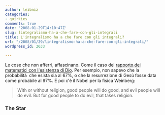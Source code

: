 ```yaml
---
author: leibniz
categories:
- quirkies
comments: true
date: '2008-01-29T14:10:47Z'
slug: lintegralismo-ha-a-che-fare-con-gli-integrali
title: L'integralismo ha a che fare con gli integrali?
url: "/2008/01/29/lintegralismo-ha-a-che-fare-con-gli-integrali/"
wordpress_id: 2633

---
```

Le cose che non afferri, affascinano. Come il caso del [rapporto dei matematici con l'esistenza di Dio](http://www.thestar.com/News/article/297564). Per esempio, non sapevo che la probabilità  che esista sia al 67%, o che la resurrezione di Gesù fosse data come probabile al 97%. E poi c'è il Nobel per la fisica Weinberg:


> With or without religion, good people will do good, and evil people will do evil. But for good people to do evil, that takes religion.




### The Star
